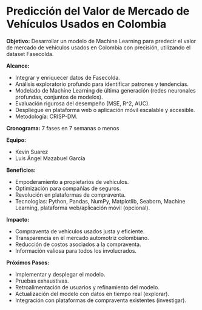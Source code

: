 # Predicción del Valor de Mercado de Vehículos Usados en Colombia

**Objetivo:** Desarrollar un modelo de Machine Learning para predecir el valor de mercado de vehículos usados en Colombia con precisión, utilizando el dataset Fasecolda.

**Alcance:**

* Integrar y enriquecer datos de Fasecolda.
* Análisis exploratorio profundo para identificar patrones y tendencias.
* Modelado de Machine Learning de última generación (redes neuronales profundas, conjuntos de modelos).
* Evaluación rigurosa del desempeño (MSE, R^2, AUC).
* Despliegue en plataforma web o aplicación móvil escalable y accesible.
* Metodología: CRISP-DM.

**Cronograma:** 7 fases en 7 semanas o menos

**Equipo:**
* Kevin Suarez
* Luis Ángel Mazabuel García

**Beneficios:**

* Empoderamiento a propietarios de vehículos.
* Optimización para compañías de seguros.
* Revolución en plataformas de compraventa.
* Tecnologías: Python, Pandas, NumPy, Matplotlib, Seaborn, Machine Learning, plataforma web/aplicación móvil (opcional).

**Impacto:**

* Compraventa de vehículos usados justa y eficiente.
* Transparencia en el mercado automotriz colombiano.
* Reducción de costos asociados a la compraventa.
* Información valiosa para todos los involucrados.

**Próximos Pasos:**

* Implementar y desplegar el modelo.
* Pruebas exhaustivas.
* Retroalimentación de usuarios y refinamiento del modelo.
* Actualización del modelo con datos en tiempo real (explorar).
* Integración con plataformas de compraventa existentes (investigar).
